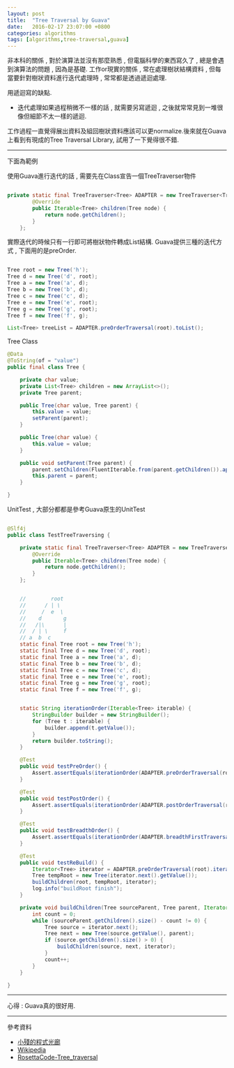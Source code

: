 ```yaml
---
layout: post
title:  "Tree Traversal by Guava"
date:   2016-02-17 23:07:00 +0800
categories: algorithms
tags: [algorithms,tree-traversal,guava]
---
```


非本科的關係 , 對於演算法並沒有那麼熟悉 , 但電腦科學的東西寫久了 , 總是會遇到演算法的問題 , 因為是基礎.
工作or現實的關係 , 常在處理樹狀結構資料 , 但每當要針對樹狀資料進行迭代處理時 , 常常都是透過遞迴處理.

用遞迴寫的缺點.

* 迭代處理如果過程稍微不一樣的話 , 就需要另寫遞迴 , 之後就常常見到一堆很像但細節不太一樣的遞迴.

工作過程一直覺得展出資料及組回樹狀資料應該可以更normalize.後來就在Guava上看到有現成的Tree Traversal Library, 試用了一下覺得很不錯.

----

下面為範例

使用Guava進行迭代的話 , 需要先在Class宣告一個TreeTraverser物件

~~~ java

private static final TreeTraverser<Tree> ADAPTER = new TreeTraverser<Tree>() {
        @Override
        public Iterable<Tree> children(Tree node) {
            return node.getChildren();
        }
    };

~~~

實際迭代的時候只有一行即可將樹狀物件轉成List結構.
Guava提供三種的迭代方式 , 下面用的是preOrder.

~~~ java

Tree root = new Tree('h');
Tree d = new Tree('d', root);
Tree a = new Tree('a', d);
Tree b = new Tree('b', d);
Tree c = new Tree('c', d);
Tree e = new Tree('e', root);
Tree g = new Tree('g', root);
Tree f = new Tree('f', g);

List<Tree> treeList = ADAPTER.preOrderTraversal(root).toList();

~~~

Tree Class

~~~ java
@Data
@ToString(of = "value")
public final class Tree {

    private char value;
    private List<Tree> children = new ArrayList<>();
    private Tree parent;

    public Tree(char value, Tree parent) {
        this.value = value;
        setParent(parent);
    }

    public Tree(char value) {
        this.value = value;
    }

    public void setParent(Tree parent) {
        parent.setChildren(FluentIterable.from(parent.getChildren()).append(this).toList());
        this.parent = parent;
    }

}
~~~

UnitTest  , 大部分都都是參考Guava原生的UnitTest

~~~ java

@Slf4j
public class TestTreeTraversing {

    private static final TreeTraverser<Tree> ADAPTER = new TreeTraverser<Tree>() {
        @Override
        public Iterable<Tree> children(Tree node) {
            return node.getChildren();
        }
    };


    //        root
    //      / | \
    //     /  e  \
    //    d       g
    //   /|\      |
    //  / | \     f
    // a  b  c
    static final Tree root = new Tree('h');
    static final Tree d = new Tree('d', root);
    static final Tree a = new Tree('a', d);
    static final Tree b = new Tree('b', d);
    static final Tree c = new Tree('c', d);
    static final Tree e = new Tree('e', root);
    static final Tree g = new Tree('g', root);
    static final Tree f = new Tree('f', g);


    static String iterationOrder(Iterable<Tree> iterable) {
        StringBuilder builder = new StringBuilder();
        for (Tree t : iterable) {
            builder.append(t.getValue());
        }
        return builder.toString();
    }

    @Test
    public void testPreOrder() {
        Assert.assertEquals(iterationOrder(ADAPTER.preOrderTraversal(root).toList()), "hdabcegf");
    }

    @Test
    public void testPostOrder() {
        Assert.assertEquals(iterationOrder(ADAPTER.postOrderTraversal(root)), "abcdefgh");
    }

    @Test
    public void testBreadthOrder() {
        Assert.assertEquals(iterationOrder(ADAPTER.breadthFirstTraversal(root)), "hdegabcf");
    }

    @Test
    public void testReBuild() {
        Iterator<Tree> iterator = ADAPTER.preOrderTraversal(root).iterator();
        Tree tempRoot = new Tree(iterator.next().getValue());
        buildChildren(root, tempRoot, iterator);
        log.info("buildRoot finish");
    }

    private void buildChildren(Tree sourceParent, Tree parent, Iterator<Tree> iterator) {
        int count = 0;
        while (sourceParent.getChildren().size() - count != 0) {
            Tree source = iterator.next();
            Tree next = new Tree(source.getValue(), parent);
            if (source.getChildren().size() > 0) {
                buildChildren(source, next, iterator);
            }
            count++;
        }
    }

}

~~~

----

心得 : Guava真的很好用.

----
參考資料

* [小殘的程式光廊](http://emn178.pixnet.net/blog/post/95499086)
* [Wikipedia](https://en.wikipedia.org/wiki/Tree_traversal)
* [RosettaCode-Tree_traversal](https://rosettacode.org/wiki/Tree_traversal)
